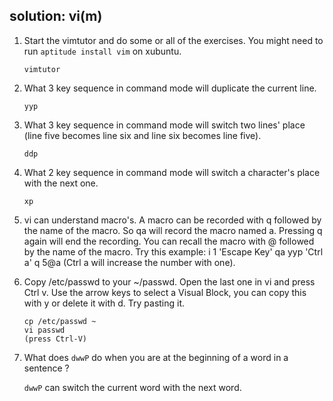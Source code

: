 ## solution: vi(m)

1. Start the vimtutor and do some or all of the exercises. You might need to run `aptitude install vim` on xubuntu.

    ```
    vimtutor
    ```

2. What 3 key sequence in command mode will duplicate the current line.

    ```
    yyp
    ```

3. What 3 key sequence in command mode will switch two lines' place (line five becomes line six and line six becomes line five).

    ```
    ddp
    ```

4. What 2 key sequence in command mode will switch a character's place with the next one.

    ```
    xp
    ```

5. vi can understand macro's. A macro can be recorded with q followed by the name of the macro. So qa will record the macro named a. Pressing q again will end the recording. You can recall the macro with @ followed by the name of the macro. Try this example: i 1 'Escape Key' qa yyp 'Ctrl a' q 5@a (Ctrl a will increase the number with one).

6. Copy /etc/passwd to your ~/passwd. Open the last one in vi and press Ctrl v. Use the arrow keys to select a Visual Block, you can copy this with y or delete it with d. Try pasting it.

    ```
    cp /etc/passwd ~
    vi passwd
    (press Ctrl-V)
    ```

7. What does `dwwP` do when you are at the beginning of a word in a sentence ?

    `dwwP` can switch the current word with the next word.

